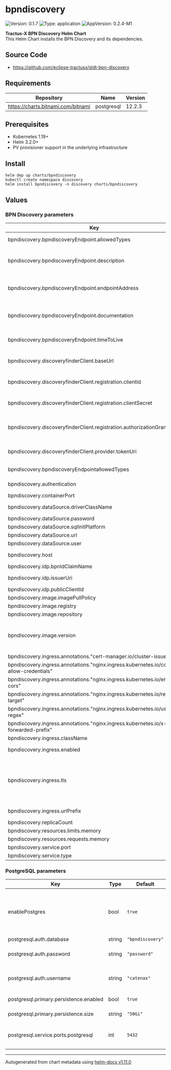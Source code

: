# bpndiscovery

![Version: 0.1.7](https://img.shields.io/badge/Version-0.1.5-informational?style=flat-square) ![Type: application](https://img.shields.io/badge/Type-application-informational?style=flat-square) ![AppVersion: 0.2.4-M1](https://img.shields.io/badge/AppVersion-0.2.2--M1-informational?style=flat-square)

**Tractus-X BPN Discovery Helm Chart** <br/>
This Helm Chart installs the BPN Discovery and its dependencies.

## Source Code

* <https://github.com/eclipse-tractusx/sldt-bpn-discovery>

## Requirements

| Repository | Name | Version |
|------------|------|---------|
| https://charts.bitnami.com/bitnami | postgresql | 12.2.3 |

## Prerequisites
- Kubernetes 1.19+
- Helm 3.2.0+
- PV provisioner support in the underlying infrastructure

## Install
```
helm dep up charts/bpndiscovery
kubectl create namespace discovery
helm install bpndiscovery -n discovery charts/bpndiscovery
```

## Values
### BPN Discovery parameters
| Key                                                                                   | Type    | Default                             | Description                                                                                                                                                                                                                              |
|---------------------------------------------------------------------------------------|---------|-------------------------------------|------------------------------------------------------------------------------------------------------------------------------------------------------------------------------------------------------------------------------------------|
| bpndiscovery.bpndiscoveryEndpoint.allowedTypes                                        | string  | `"oen,wmi"`                         | allowed types for deployed application. (oen,...)                                                                                                                                                                                        |
| bpndiscovery.bpndiscoveryEndpoint.description                                         | string  | `""`                                | Bpn discovery endpoint (description) informationen for the self registration on discoveryfinder                                                                                                                                          |
| bpndiscovery.bpndiscoveryEndpoint.endpointAddress                                     | string  | `""`                                | Bpn discovery endpoint (host of bpn discovery) informationen for the self registration on discoveryfinder                                                                                                                                |
| bpndiscovery.bpndiscoveryEndpoint.documentation                                       | string  | `""`                                | Bpn discovery endpoint (documentation) informationen for the self registration on discoveryfinder                                                                                                                                        |
| bpndiscovery.bpndiscoveryEndpoint.timeToLive                                          | integer | min = 1, max = 31536000             | The timeToLive value of the endpoint. This is needed for the selfregistration of bpn discovery                                                                                                                                           |
| bpndiscovery.discoveryfinderClient.baseUrl                                            | string  | `""`                                | The host of discoveryfinder. This is needed for the selfregistration of bpn discovery                                                                                                                                                    |
| bpndiscovery.discoveryfinderClient.registration.clientId                              | string  | `""`                                | Discovery finder client information (clientId) to the selfregistration.                                                                                                                                                                  |
| bpndiscovery.discoveryfinderClient.registration.clientSecret                          | string  | `""`                                | Discovery finder client information (clientSecret) to the self registration.                                                                                                                                                             |
| bpndiscovery.discoveryfinderClient.registration.authorizationGrantType                | string  | `"client_credentials"`              | Discovery finder client information (authorizationGrantType) to the self registration.                                                                                                                                                   |
| bpndiscovery.discoveryfinderClient.provider.tokenUri                                  | string  | `""`                                | Discovery finder client information (tokenUri) to the self registration.                                                                                                                                                                 |
| bpndiscovery.bpndiscoveryEndpointallowedTypes                                         | string  | `"oen,bpid"`                        | allowed types for deployed application. (oen,...)                                                                                                                                                                                        |
| bpndiscovery.authentication                                                           | bool    | `true`                              | Enables OAuth2 based authentication/authorization                                                                                                                                                                                        |
| bpndiscovery.containerPort                                                            | int     | `4243`                              | Containerport                                                                                                                                                                                                                            |
| bpndiscovery.dataSource.driverClassName                                               | string  | `"org.postgresql.Driver"`           | The driver class name for the database connection                                                                                                                                                                                        |
| bpndiscovery.dataSource.password                                                      | string  | `"password"`                        | Datasource password                                                                                                                                                                                                                      |
| bpndiscovery.dataSource.sqlInitPlatform                                               | string  | `"pg"`                              | Datasource InitPlatform                                                                                                                                                                                                                  |
| bpndiscovery.dataSource.url                                                           | string  | `"jdbc:postgresql://database:5432"` | Datasource URL                                                                                                                                                                                                                           |
| bpndiscovery.dataSource.user                                                          | string  | `"user"`                            | Datasource user                                                                                                                                                                                                                          |
| bpndiscovery.host                                                                     | string  | `"localhost"`                       | This value is used by the Ingress object (if enabled) to route traffic                                                                                                                                                                   |
| bpndiscovery.idp.bpnIdClaimName                                                       | string  | `"bpn"`                             | bpnId claim Name                                                                                                                                                                                                                         |
| bpndiscovery.idp.issuerUri                                                            | string  | `""`                                | The issuer URI of the OAuth2 identity provider                                                                                                                                                                                           |
| bpndiscovery.idp.publicClientId                                                       | string  | `"default-cleint"`                  | ClientId                                                                                                                                                                                                                                 |
| bpndiscovery.image.imagePullPolicy                                                    | string  | `"IfNotPresent"`                    | ImagepullPolicy                                                                                                                                                                                                                          |
| bpndiscovery.image.registry                                                           | string  | `"ghcr.io/catenax-ng"`              | Image registry                                                                                                                                                                                                                           |
| bpndiscovery.image.repository                                                         | string  | `"sldt-bpn-discovery"`              | Image repository                                                                                                                                                                                                                         |
| bpndiscovery.image.version                                                            | string  | `""`                                | ersion of image. By default the app Version from Chart.yml is used. You can overwrite the version to use an  other version of sldt-bpn-discovery                                                                                         |
| bpndiscovery.ingress.annotations."cert-manager.io/cluster-issuer"                     | string  | `"selfsigned-cluster-issuer"`       |                                                                                                                                                                                                                                          |
| bpndiscovery.ingress.annotations."nginx.ingress.kubernetes.io/cors-allow-credentials" | string  | `"true"`                            |                                                                                                                                                                                                                                          |
| bpndiscovery.ingress.annotations."nginx.ingress.kubernetes.io/enable-cors"            | string  | `"true"`                            |                                                                                                                                                                                                                                          |
| bpndiscovery.ingress.annotations."nginx.ingress.kubernetes.io/rewrite-target"         | string  | `"/$2"`                             |                                                                                                                                                                                                                                          |
| bpndiscovery.ingress.annotations."nginx.ingress.kubernetes.io/use-regex"              | string  | `"true"`                            |                                                                                                                                                                                                                                          |
| bpndiscovery.ingress.annotations."nginx.ingress.kubernetes.io/x-forwarded-prefix"     | string  | `"/bpndiscovery"`                   |                                                                                                                                                                                                                                          |
| bpndiscovery.ingress.className                                                        | string  | `"nginx"`                           | The Ingress class name                                                                                                                                                                                                                   |
| bpndiscovery.ingress.enabled                                                          | bool    | `false`                             | Configures if an Ingress resource is created                                                                                                                                                                                             |
| bpndiscovery.ingress.tls                                                              | bool    | `false`                             | Configures whether the `Ingress` should include TLS configuration. In that case, a separate `Secret` (as defined by `registry.ingress.tlsSecretName`) needs to be provided manually or by using [cert-manager](https://cert-manager.io/) |
| bpndiscovery.ingress.urlPrefix                                                        | string  | `"/bpndiscovery"`                   | The url prefix that is used by the Ingress resource to route traffic                                                                                                                                                                     |
| bpndiscovery.replicaCount                                                             | int     | `1`                                 | Replica count                                                                                                                                                                                                                            |
| bpndiscovery.resources.limits.memory                                                  | string  | `"1024Mi"`                          | Resources limit memory                                                                                                                                                                                                                   |
| bpndiscovery.resources.requests.memory                                                | string  | `"512Mi"`                           | Resources request memory                                                                                                                                                                                                                 |
| bpndiscovery.service.port                                                             | int     | `8080`                              | Service port                                                                                                                                                                                                                             |
| bpndiscovery.service.type                                                             | string  | `"ClusterIP"`                       | Service type                                                                                                                                                                                                                             |

### PostgreSQL parameters
| Key | Type | Default                             | Description                                                                                   |
|-----|------|-------------------------------------|-----------------------------------------------------------------------------------------------|
| enablePostgres | bool | `true`                              | If enabled, the postgreSQL instance will be run. Disable if you use your own hosted postgreSQL. |
| postgresql.auth.database | string | `"bpndiscovery"`                 | Database name                                                                                 |
| postgresql.auth.password | string | `"password"`                        | Password for authentication at the database                                                   |
| postgresql.auth.username | string | `"catenax"`                         | Username that is used to authenticate at the database                                         |
| postgresql.primary.persistence.enabled | bool | `true`                              | Persistence enabled                                                                           |
| postgresql.primary.persistence.size | string | `"50Gi"`                            | Size of persistence                                                                           |
| postgresql.service.ports.postgresql | int | `5432`                              | Size of the PersistentVolume that persists the data                                           |

----------------------------------------------
Autogenerated from chart metadata using [helm-docs v1.11.0](https://github.com/norwoodj/helm-docs/releases/v1.11.0)
